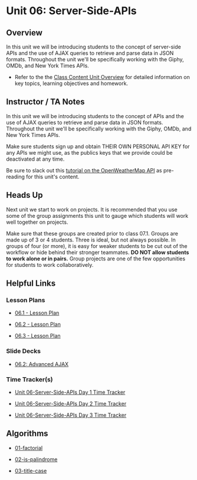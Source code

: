 # Unit 06: Server-Side-APIs

## Overview

In this unit we will be introducing students to the concept of server-side APIs and the use of AJAX queries to retrieve and parse data in JSON formats. Throughout the unit we'll be specifically working with the Giphy, OMDb, and New York Times APIs.

  * Refer to the the [Class Content Unit Overview](../../../01-Class-Content/06-Server-Side-APIs/README.md) for detailed information on key topics, learning objectives and homework.

## Instructor / TA Notes

In this unit we will be introducing students to the concept of APIs and the use of AJAX queries to retrieve and parse data in JSON formats. Throughout the unit we'll be specifically working with the Giphy, OMDb, and New York Times APIs.

Make sure students sign up and obtain THEIR OWN PERSONAL API KEY for any APIs we might use, as the publics keys that we provide could be deactivated at any time.

Be sure to slack out this [tutorial on the OpenWeatherMap API](http://osp123.github.io/tutorials/html/weatherAPI.html) as pre-reading for this unit's content.

## Heads Up

Next unit we start to work on projects. It is recommended that you use some of the group assignments this unit to gauge which students will work well together on projects.

Make sure that these groups are created prior to class 07.1. Groups are made up of 3 or 4 students. Three is ideal, but not always possible. In groups of four (or more), it is easy for weaker students to be cut out of the workflow or hide behind their stronger teammates. **DO NOT allow students to work alone or in pairs.** Group projects are one of the few opportunities for students to work collaboratively. 

## Helpful Links

### Lesson Plans

  * [06.1 - Lesson Plan](01-Day_APIs-and-AJAX/06.1-LESSON-PLAN.md)

  * [06.2 - Lesson Plan](02-Day_Advanced-AJAX/06.2-LESSON-PLAN.md)

  * [06.3 - Lesson Plan](03-Day_APIs-Continued/06.3-LESSON-PLAN.md)

### Slide Decks

  * [06.2: Advanced AJAX](https://docs.google.com/presentation/d/1CSJBUAF3UIZp7UxI9z8-4s7qm_uHF4QoZX6Zuko75Jk/edit?usp=sharing)

### Time Tracker(s)

  * [Unit 06-Server-Side-APIs Day 1 Time Tracker](https://drive.google.com/open?id=11CiggEoIl3yBXPuXxmg4nduILI1gt1SO)

  * [Unit 06-Server-Side-APIs Day 2 Time Tracker](https://drive.google.com/a/trilogyed.com/file/d/1Qm5-P-WZLiQVf_FKK_wanOgzIQgpVR9_/view?usp=sharing)

  * [Unit 06-Server-Side-APIs Day 3 Time Tracker](https://drive.google.com/a/trilogyed.com/file/d/1cKEvNJfuPjDYE7kIgcGN1Znt8GvxCftS/view?usp=sharing)

## Algorithms

  * [01-factorial](../../../01-Class-Content/06-Server-Side-APIs/03-Algorithms/01-factorial)

  * [02-is-palindrome](../../../01-Class-Content/06-Server-Side-APIs/03-Algorithms/02-is-palindrome)

  * [03-title-case](../../../01-Class-Content/06-Server-Side-APIs/03-Algorithms/03-title-case)
